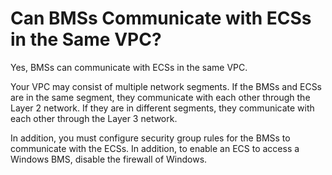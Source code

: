 # Can BMSs Communicate with ECSs in the Same VPC?<a name="EN-US_TOPIC_0053536900"></a>

Yes, BMSs can communicate with ECSs in the same VPC.

Your VPC may consist of multiple network segments. If the BMSs and ECSs are in the same segment, they communicate with each other through the Layer 2 network. If they are in different segments, they communicate with each other through the Layer 3 network.

In addition, you must configure security group rules for the BMSs to communicate with the ECSs. In addition, to enable an ECS to access a Windows BMS, disable the firewall of Windows.


